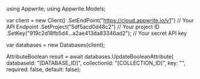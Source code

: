 using Appwrite;
using Appwrite.Models;

var client = new Client()
    .SetEndPoint("https://cloud.appwrite.io/v1") // Your API Endpoint
    .SetProject("5df5acd0d48c2") // Your project ID
    .SetKey("919c2d18fb5d4...a2ae413da83346ad2"); // Your secret API key

var databases = new Databases(client);

AttributeBoolean result = await databases.UpdateBooleanAttribute(
    databaseId: "[DATABASE_ID]",
    collectionId: "[COLLECTION_ID]",
    key: "",
    required: false,
    default: false);